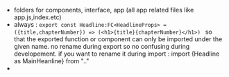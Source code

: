 - folders for components, interface, app (all app related files like app.js,index.etc)
- always : ```export const Headline:FC<HeadlineProps> =  ({title,chapterNumber}) => (<h1>{title}{chapterNumber}</h1>) ``` so that the exported function or component can only be imported under the given name. no rename during export so no confusing during developement. if you want to rename it during import : import {Headline as MainHeanline} from ".." 
- 